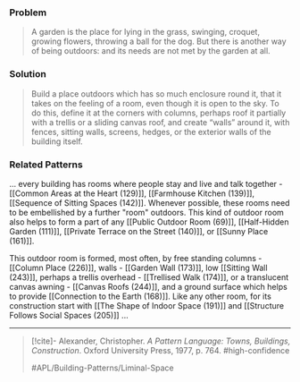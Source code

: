 ### Problem
>A garden is the place for lying in the grass, swinging, croquet, growing flowers, throwing a ball for the dog. But there is another way of being outdoors: and its needs are not met by the garden at all.

### Solution
>Build a place outdoors which has so much enclosure round it, that it takes on the feeling of a room, even though it is open to the sky. To do this, define it at the corners with columns, perhaps roof it partially with a trellis or a sliding canvas roof, and create “walls” around it, with fences, sitting walls, screens, hedges, or the exterior walls of the building itself.

### Related Patterns
... every building has rooms where people stay and live and talk together - [[Common Areas at the Heart (129)]], [[Farmhouse Kitchen (139)]], [[Sequence of Sitting Spaces (142)]]. Whenever possible, these rooms need to be embellished by a further "room" outdoors. This kind of outdoor room also helps to form a part of any [[Public Outdoor Room (69)]], [[Half-Hidden Garden (111)]], [[Private Terrace on the Street (140)]], or [[Sunny Place (161)]].

This outdoor room is formed, most often, by free standing columns - [[Column Place (226)]], walls - [[Garden Wall (173)]], low [[Sitting Wall (243)]], perhaps a trellis overhead - [[Trellised Walk (174)]], or a translucent canvas awning - [[Canvas Roofs (244)]], and a ground surface which helps to provide [[Connection to the Earth (168)]]. Like any other room, for its construction start with [[The Shape of Indoor Space (191)]] and [[Structure Follows Social Spaces (205)]] ...

---

> [!cite]- Alexander, Christopher. _A Pattern Language: Towns, Buildings, Construction_. Oxford University Press, 1977, p. 764.
> #high-confidence
>
> #APL/Building-Patterns/Liminal-Space
